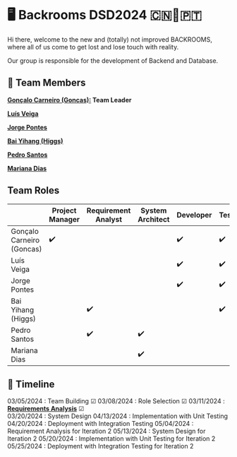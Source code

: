 # 🖥 Backrooms DSD2024 🇨🇳🤝🇵🇹
Hi there, welcome to the new and (totally) not improved BACKROOMS, where all of us come to get lost and lose touch with reality.

Our group is responsible for the development of Backend and Database.

## 👥️ **Team Members**


**[Gonçalo Carneiro (Goncas):](Docs/Goncas.pdf) Team Leader**

**[Luís Veiga]()**

**[Jorge Pontes]()**

**[Bai Yihang (Higgs)](Docs/Higgs.pdf)**

**[Pedro Santos](Docs/PedroSantosCV.pdf)**

**[Mariana Dias](Docs/MarianaDiasCV.pdf)**

## **Team Roles**

|    |Project Manager|Requirement Analyst|System Architect|Developer|Tester|Liaison|
|---|---|---|---|---|---|---|
|Gonçalo Carneiro (Goncas)| ✔️| | | ✔️| ✔️| |
|Luís Veiga| | | | ✔️| ✔️| |
|Jorge Pontes| | | | ✔️| ✔️| |
|Bai Yihang (Higgs)| | ✔️| | | ✔️| |
|Pedro Santos| | ✔️| ✔️| | | |
|Mariana Dias| | | ✔️| | | ✔️|


## 📆 **Timeline**
03/05/2024 : Team Building ☑ 
03/08/2024 : Role Selection ☑ 
03/11/2024 : **[Requirements Analysis](Project/RequirementsAnalysis.pdf)** ☑  
03/20/2024 : System Design 
04/13/2024 : Implementation with Unit Testing 
04/20/2024 : Deployment with Integration Testing
05/04/2024 : Requirement Analysis for Iteration 2
05/13/2024 : System Design for Iteration 2
05/20/2024 : Implementation with Unit Testing for Iteration 2
05/25/2024 : Deployment with Integration Testing for Iteration 2

